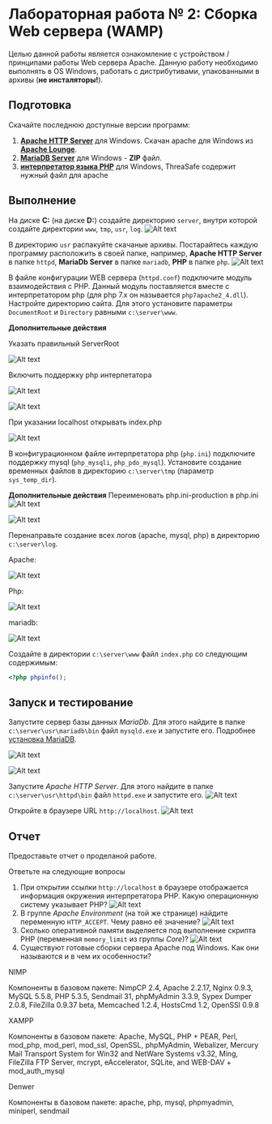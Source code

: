 # Лабораторная работа № 2: Сборка Web сервера (WAMP)

Целью данной работы является ознакомление с устройством / принципами работы Web сервера Apache. Данную работу необходимо выполнять в OS Windows, работать с дистрибутивами, упакованными в архивы (__не инсталяторы!__).

## Подготовка

Скачайте последнюю доступные версии программ:

1. [__Apache HTTP Server__](https://httpd.apache.org) для Windows. Скачан apache для Windows из  [__Apache Lounge__](https://www.apachelounge.com/).
2. [__MariaDB Server__](https://mariadb.org/) для Windows - __ZIP__ файл.
3. [__интерпретатор языка PHP__](https://php.net) для Windows, ThreaSafe содержит нужный файл для apache

## Выполнение

На диске __С:__ (на диске __D:__) создайте директорию `server`, внутри которой создайте директории `www`, `tmp`, `usr`, `log`.
![Alt text](image-4.png)

В директорию `usr` распакуйте скачаные архивы. Постарайтесь каждую программу расположить в своей папке, например, __Apache HTTP Server__ в папке `httpd`, __MariaDb Server__ в папке `mariadb`, __PHP__ в папке `php`.
![Alt text](image-5.png)

В файле конфигурации WEB сервера (`httpd.conf`) подключите модуль взаимодействия с PHP. Данный модуль поставляется вместе с интерпретатором php (для php 7.x он называется `php7apache2_4.dll`). Настройте директорию сайта. Для этого установите параметры `DocumentRoot` и `Directory` равными `c:\server\www`.

**Дополнительные действия**

Указать правильный ServerRoot

![Alt text](image-6.png)

Включить поддержку php интерпетатора

![Alt text](image-7.png)

![Alt text](image-8.png)

При указании localhost открывать index.php

![Alt text](image-9.png)

В конфигурационном файле интерпретатора php (`php.ini`) подключите поддержку mysql (`php_mysqli`, `php_pdo_mysql`). Установите создание временных файлов в директорию `c:\server\tmp` (параметр `sys_temp_dir`).

**Дополнительные действия**
Переименовать php.ini-production в php.ini
![Alt text](image-10.png)

![Alt text](image-11.png)

Перенаправьте создание всех логов (apache, mysql, php) в директорию `c:\server\log`.

Apache:

![Alt text](image-14.png)

Php:

![Alt text](image-13.png)

mariadb:

![Alt text](image-16.png)


Создайте в директории `c:\server\www` файл `index.php` со следующим содержимым:

```php
<?php phpinfo();
```

## Запуск и тестирование

Запустите сервер базы данных _MariaDb_. Для этого найдите в папке `c:\server\usr\mariadb\bin` файл `mysqld.exe` и запустите его. Подробнее [установка MariaDB](https://mariadb.com/kb/en/installing-mariadb-windows-zip-packages/).

![Alt text](image-17.png)

![Alt text](image-18.png)

Запустите _Apache HTTP Server_. Для этого найдите в папке `c:\server\usr\httpd\bin` файл `httpd.exe` и запустите его. 
![Alt text](image-19.png)


Откройте в браузере URL `http://localhost`.
![Alt text](image-20.png)

## Отчет

Предоставьте отчет о проделаной работе.

Ответьте на следующие вопросы
 
1. При открытии ссылки `http://localhost` в браузере отображается информация окружения интерпретатора PHP. Какую операционную систему указывает PHP?
![Alt text](image-21.png)
2. В группе _Apache Environment_ (на той же странице) найдите переменную `HTTP_ACCEPT`. Чему равно её значение?
![Alt text](image-22.png)
3. Сколько оперативной памяти выделяется под выполнение скрипта PHP (переменная `memory_limit` из группы _Core_)?
![Alt text](image-23.png)
4. Существуют готовые сборки сервера Apache под Windows. Как они называются и в чем их особенности?

NIMP  

Компоненты в базовом пакете: NimpCP 2.4, Apache 2.2.17, Nginx 0.9.3, MySQL 5.5.8, PHP 5.3.5, Sendmail 31, phpMyAdmin 3.3.9, Sypex Dumper 2.0.8, FileZilla 0.9.37 beta, Memcached 1.2.4, HostsCmd 1.2, OpenSSl 0.9.8

XAMPP 

Компоненты в базовом пакете: Apache, MySQL, PHP + PEAR, Perl, mod_php, mod_perl, mod_ssl, OpenSSL, phpMyAdmin, Webalizer, Mercury Mail Transport System for Win32 and NetWare Systems v3.32, Ming, FileZilla FTP Server, mcrypt, eAccelerator, SQLite, and WEB-DAV + mod_auth_mysql

 Denwer 
 
 Компоненты в базовом пакете: apache, php, mysql, phpmyadmin, miniperl, sendmail